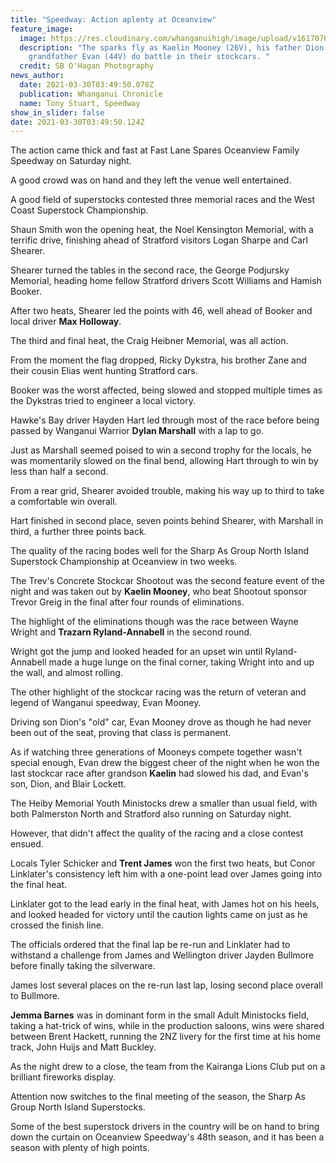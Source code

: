 ```yaml
---
title: "Speedway: Action aplenty at Oceanview"
feature_image:
  image: https://res.cloudinary.com/whanganuihigh/image/upload/v1617076360/News/Kaelin_Mooney_26V_._Chron_30.3.21.jpg
  description: "The sparks fly as Kaelin Mooney (26V), his father Dion (6V) and
    grandfather Evan (44V) do battle in their stockcars. "
  credit: SB O'Hagan Photography
news_author:
  date: 2021-03-30T03:49:50.078Z
  publication: Whanganui Chronicle
  name: Tony Stuart, Speedway
show_in_slider: false
date: 2021-03-30T03:49:50.124Z
---
```

The action came thick and fast at Fast Lane Spares Oceanview Family Speedway on Saturday night.

A good crowd was on hand and they left the venue well entertained.

A good field of superstocks contested three memorial races and the West Coast Superstock Championship.

Shaun Smith won the opening heat, the Noel Kensington Memorial, with a terrific drive, finishing ahead of Stratford visitors Logan Sharpe and Carl Shearer.

Shearer turned the tables in the second race, the George Podjursky Memorial, heading home fellow Stratford drivers Scott Williams and Hamish Booker.

After two heats, Shearer led the points with 46, well ahead of Booker and local driver **Max Holloway**.

The third and final heat, the Craig Heibner Memorial, was all action.

From the moment the flag dropped, Ricky Dykstra, his brother Zane and their cousin Elias went hunting Stratford cars.

Booker was the worst affected, being slowed and stopped multiple times as the Dykstras tried to engineer a local victory.

Hawke's Bay driver Hayden Hart led through most of the race before being passed by Wanganui Warrior **Dylan Marshall** with a lap to go.

Just as Marshall seemed poised to win a second trophy for the locals, he was momentarily slowed on the final bend, allowing Hart through to win by less than half a second.

From a rear grid, Shearer avoided trouble, making his way up to third to take a comfortable win overall.

Hart finished in second place, seven points behind Shearer, with Marshall in third, a further three points back.

The quality of the racing bodes well for the Sharp As Group North Island Superstock Championship at Oceanview in two weeks.

The Trev's Concrete Stockcar Shootout was the second feature event of the night and was taken out by **Kaelin Mooney**, who beat Shootout sponsor Trevor Greig in the final after four rounds of eliminations.

The highlight of the eliminations though was the race between Wayne Wright and **Trazarn Ryland-Annabell** in the second round.

Wright got the jump and looked headed for an upset win until Ryland-Annabell made a huge lunge on the final corner, taking Wright into and up the wall, and almost rolling.

The other highlight of the stockcar racing was the return of veteran and legend of Wanganui speedway, Evan Mooney.

Driving son Dion's "old" car, Evan Mooney drove as though he had never been out of the seat, proving that class is permanent.

As if watching three generations of Mooneys compete together wasn't special enough, Evan drew the biggest cheer of the night when he won the last stockcar race after grandson **Kaelin** had slowed his dad, and Evan's son, Dion, and Blair Lockett.

The Heiby Memorial Youth Ministocks drew a smaller than usual field, with both Palmerston North and Stratford also running on Saturday night.

However, that didn't affect the quality of the racing and a close contest ensued.

Locals Tyler Schicker and **Trent James** won the first two heats, but Conor Linklater's consistency left him with a one-point lead over James going into the final heat.

Linklater got to the lead early in the final heat, with James hot on his heels, and looked headed for victory until the caution lights came on just as he crossed the finish line.

The officials ordered that the final lap be re-run and Linklater had to withstand a challenge from James and Wellington driver Jayden Bullmore before finally taking the silverware.

James lost several places on the re-run last lap, losing second place overall to Bullmore.

**Jemma Barnes** was in dominant form in the small Adult Ministocks field, taking a hat-trick of wins, while in the production saloons, wins were shared between Brent Hackett, running the 2NZ livery for the first time at his home track, John Huijs and Matt Buckley.

As the night drew to a close, the team from the Kairanga Lions Club put on a brilliant fireworks display.

Attention now switches to the final meeting of the season, the Sharp As Group North Island Superstocks.

Some of the best superstock drivers in the country will be on hand to bring down the curtain on Oceanview Speedway's 48th season, and it has been a season with plenty of high points.
